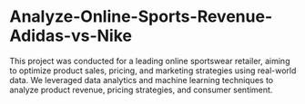 # Analyze-Online-Sports-Revenue-Adidas-vs-Nike
This project was conducted for a leading online sportswear retailer, aiming to optimize product sales, pricing, and marketing strategies using real-world data. We leveraged data analytics and machine learning techniques to analyze product revenue, pricing strategies, and consumer sentiment.
